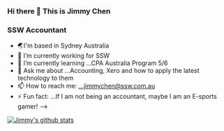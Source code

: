 ### Hi there 👋 This is Jimmy Chen

### SSW Accountant

- 🌏I'm based in Sydney Australia
- 🔭 I’m currently working for SSW
- 🌱 I’m currently learning ...CPA Australia Program 5/6
- 💬 Ask me about ...Accounting, Xero and how to apply the latest technology to them
- 📫 How to reach me: ...jimmychen@ssw.com.au    
- ⚡ Fun fact: ...If I am not being an accountant, maybe I am an E-sports gamer!
-->
  
[![Jimmy's github stats](https://github-readme-stats.vercel.app/api?username=JimmyChenSSW&theme=dark)](https://github.com/jimmychenssw/github-readme-stats)
